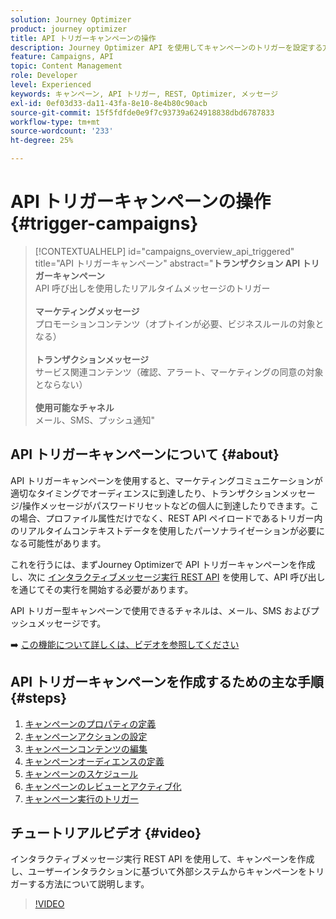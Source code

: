 ```yaml
---
solution: Journey Optimizer
product: journey optimizer
title: API トリガーキャンペーンの操作
description: Journey Optimizer API を使用してキャンペーンのトリガーを設定する方法を説明します。
feature: Campaigns, API
topic: Content Management
role: Developer
level: Experienced
keywords: キャンペーン, API トリガー, REST, Optimizer, メッセージ
exl-id: 0ef03d33-da11-43fa-8e10-8e4b80c90acb
source-git-commit: 15f5fdfde0e9f7c93739a624918838dbd6787833
workflow-type: tm+mt
source-wordcount: '233'
ht-degree: 25%

---
```



# API トリガーキャンペーンの操作 {#trigger-campaigns}

>[!CONTEXTUALHELP]
>id="campaigns_overview_api_triggered"
>title="API トリガーキャンペーン"
>abstract="**トランザクション API トリガーキャンペーン**<br/> API 呼び出しを使用したリアルタイムメッセージのトリガー&#x200B;<br/><br/>**マーケティングメッセージ**<br/> プロモーションコンテンツ（オプトインが必要、ビジネスルールの対象となる） <br/><br/>**トランザクションメッセージ**<br/> サービス関連コンテンツ（確認、アラート、マーケティングの同意の対象とならない） <br/><br/>**使用可能なチャネル**<br/> メール、SMS、プッシュ通知"

## API トリガーキャンペーンについて {#about}

API トリガーキャンペーンを使用すると、マーケティングコミュニケーションが適切なタイミングでオーディエンスに到達したり、トランザクションメッセージ/操作メッセージがパスワードリセットなどの個人に到達したりできます。この場合、プロファイル属性だけでなく、REST API ペイロードであるトリガー内のリアルタイムコンテキストデータを使用したパーソナライゼーションが必要になる可能性があります。

これを行うには、まずJourney Optimizerで API トリガーキャンペーンを作成し、次に [ インタラクティブメッセージ実行 REST API](https://developer.adobe.com/journey-optimizer-apis/references/messaging/#tag/execution) を使用して、API 呼び出しを通じてその実行を開始する必要があります。

API トリガー型キャンペーンで使用できるチャネルは、メール、SMS およびプッシュメッセージです。

➡️ [この機能について詳しくは、ビデオを参照してください](#video)

## API トリガーキャンペーンを作成するための主な手順 {#steps}

1. [キャンペーンのプロパティの定義](api-triggered-campaign-properties.md)
1. [キャンペーンアクションの設定](api-triggered-campaign-action.md)
1. [キャンペーンコンテンツの編集](api-triggered-campaign-content.md)
1. [キャンペーンオーディエンスの定義](api-triggered-campaign-audience.md)
1. [キャンペーンのスケジュール](api-triggered-campaign-schedule.md)
1. [キャンペーンのレビューとアクティブ化](review-activate-api-triggered-campaign.md)
1. [キャンペーン実行のトリガー](trigger-campaigns.md)

## チュートリアルビデオ {#video}

インタラクティブメッセージ実行 REST API を使用して、キャンペーンを作成し、ユーザーインタラクションに基づいて外部システムからキャンペーンをトリガーする方法について説明します。

>[!VIDEO](https://video.tv.adobe.com/v/3452726?quality=12&captions=jpn)
